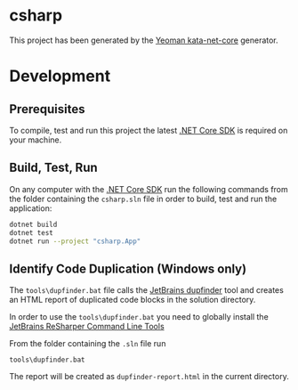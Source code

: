 # csharp

This project has been generated by the [Yeoman kata-net-core](https://github.com/wonderbird/generator-kata-net-core) generator.

# Development

## Prerequisites

To compile, test and run this project the latest [.NET Core SDK](https://dotnet.microsoft.com/download) is required on your machine.

## Build, Test, Run

On any computer with the [.NET Core SDK](https://dotnet.microsoft.com/download) run the following commands from the folder containing the `csharp.sln` file in order to build, test and run the application:

```sh
dotnet build
dotnet test
dotnet run --project "csharp.App"
```

## Identify Code Duplication (Windows only)

The `tools\dupfinder.bat` file calls the [JetBrains dupfinder](https://www.jetbrains.com/help/resharper/dupFinder.html) tool and creates an HTML report of duplicated code blocks in the solution directory.

In order to use the `tools\dupfinder.bat` you need to globally install the [JetBrains ReSharper Command Line Tools](https://www.jetbrains.com/help/resharper/ReSharper_Command_Line_Tools.html)

From the folder containing the `.sln` file run

```
tools\dupfinder.bat
```

The report will be created as `dupfinder-report.html` in the current directory.
